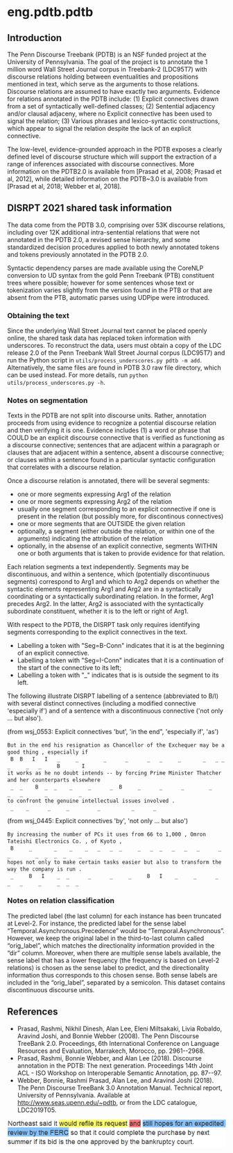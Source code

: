 # eng.pdtb.pdtb

## Introduction

The Penn Discourse Treebank (PDTB) is an NSF funded project at the University of Pennsylvania. The goal of the project is to annotate the 1 million word Wall Street Journal corpus in Treebank-2 (LDC95T7) with discourse relations holding between eventualities and propositions mentioned in text, which serve as the arguments to those relations. Discourse relations are assumed to have exactly two arguments. Evidence for relations annotated in the PDTB include: (1) Explicit connectives drawn from a set of syntactically well-defined classes; (2) Sentential adjacency and/or clausal adjaceny, where no Explicit connective has been used to signal the relation; (3) Various phrases and lexico-syntactic constructions, which appear to signal the relation despite the lack of an explicit connective.

The low-level, evidence-grounded approach in the PDTB exposes a clearly defined level of discourse structure which will support the extraction of a range of inferences associated with discourse connectives. More information on the PDTB2.0 is available from [Prasad et al, 2008; Prasad et al, 2012], while detailed information on the PDTB~3.0 is available from [Prasad et al, 2018; Webber et al, 2018].

## DISRPT 2021 shared task information

The data come from the PDTB 3.0, comprising over 53K discourse relations, including over 12K additional intra-sentential relations that were not annotated in the PDTB 2.0, a revised sense hierarchy, and some standardized decision procedures applied to both newly annotated tokens and tokens previously annotated in the PDTB 2.0.

Syntactic dependency parses are made available using the CoreNLP conversion to UD syntax from the gold Penn Treebank (PTB) constituent trees where possible; however for some sentences whose text or tokenization varies slightly from the version found in the PTB or that are absent from the PTB, automatic parses using UDPipe were introduced.

### Obtaining the text

Since the underlying Wall Street Journal text cannot be placed openly online, the shared task data has replaced token information with underscores. To reconstruct the data, users must obtain a copy of the LDC release 2.0 of the Penn Treebank Wall Street Journal corpus (LDC95T7) and run the Python script in `utils/process_underscores.py pdtb -m add`. Alternatively, the same files are found in PDTB 3.0 raw file directory, which can be used instead. For more details, run `python utils/process_underscores.py -h`. 

### Notes on segmentation

Texts in the PDTB are not split into discourse units. Rather, annotation proceeds from using evidence to recognize a potential discourse relation and then verifying it is one. Evidence includes (1) a word or phrase that COULD be an explicit discourse connective that is verified as functioning as a discourse connective; sentences that are adjacent within a paragraph or clauses that are adjacent within a sentence, absent a discourse connective; or clauses within a sentence found in a particular syntactic configuration that correlates with a discourse relation.

Once a discourse relation is annotated, there will be several segments:
  * one or more segments expressing Arg1 of the relation
  * one or more segments expressing Arg2 of the relation
  * usually one segment corresponding to an explicit connective if one is present in the relation (but possibly more, for discontinous connectives)
  * one or more segments that are OUTSIDE the given relation
  * optionally, a segment (either outside the relation, or within one of the arguments) indicating the attribution of the relation
  * optionally, in the absense of an explicit connective, segments WITHIN one or both arguments that is taken to provide evidence for that relation.

Each relation segments a text independently. Segments may be discontinuous, and within a sentence, which (potentially discontinuous segments) correspond to Arg1 and which to Arg2 depends on whether the syntactic elements representing Arg1 and Arg2 are in a syntactically coordinating or a syntactically subordinating relation.  In the former, Arg1 precedes Arg2. In the latter, Arg2 is associated with the syntactically subordinate constituent, whether it is to the left or right of Arg1.

With respect to the PDTB, the DISRPT task only requires identifying segments corresponding to the explicit connectives in the text.

  * Labelling a token with "Seg=B-Conn" indicates that it is at the beginning of an explicit connective.
  * Labelling a token with "Seg=I-Conn" indicates that it is a continuation of the start of the connective
   to its left;
  * Labelling a token with "_" indicates that is is outside the segment to its left.

The following illustrate DISRPT labelling of a sentence (abbreviated to B/I) with several distinct connectives (including a modified connective 'especially if') and of a sentence with a discontinuous connective ('not only ... but also').

(from wsj_0553: Explicit connectives 'but', 'in the end", 'especially if', 'as')

```
But in the end his resignation as Chancellor of the Exchequer may be a good thing , especially if
 B  B   I   I   _     _        _      _      _   _     _       _   _ _  _     _   _     B       I
it works as he no doubt intends -- by forcing Prime Minister Thatcher and her counterparts elsewhere
 _  _    B  _  _    _     _      _  B     _      _      _        _     _   _       _          _
to confront the genuine intellectual issues involved . 
 _    _      _     _         _          _      _
```

(from wsj_0445: Explicit connectives 'by', 'not only ... but also')

```
By increasing the number of PCs it uses from 66 to 1,000 , Omron Tateishi Electronics Co. , of Kyoto ,
 B     _       _    _    _   _   _  _     _   _  _   _   _   _      _         _        _  _  _  _    _
hopes not only to make certain tasks easier but also to transform the way the company is run .
 _     B   I    _  _      _      _     _     B   I    _     _      _   _   _     _     _  _  _
```

### Notes on relation classification 

The predicted label (the last column) for each instance has been truncated at Level-2. For instance, the predicted label for the sense label “Temporal.Asynchronous.Precedence” would be “Temporal.Asynchronous”. However, we keep the original label in the third-to-last column called “orig_label”, which matches the directionality information provided in the “dir” column. Moreover, when there are multiple sense labels available, the sense label that has a lower frequency (the frequency is based on Level-2 relations) is chosen as the sense label to predict, and the directionality information thus corresponds to this chosen sense. Both sense labels are included in the “orig_label”, separated by a semicolon. This dataset contains discontinuous discourse units.

## References

  * Prasad, Rashmi, Nikhil Dinesh, Alan Lee, Eleni Miltsakaki, Livia Robaldo, Aravind Joshi, and Bonnie Webber (2008). The Penn Discourse TreeBank 2.0. Proceedings, 6th International Conference on Language Resources and Evaluation, Marrakech, Morocco, pp. 2961--2968.
  * Prasad, Rashmi, Bonnie Webber, and Alan Lee (2018). Discourse annotation in the PDTB: The next generation. Proceedings 14th Joint ACL - ISO Workshop on Interoperable Semantic Annotation, pp. 87--97.
  * Webber, Bonnie, Rashmi Prasad, Alan Lee, and Aravind Joshi (2018). The Penn Discourse TreeBank 3.0 Annotation Manual. Technical report, University of Pennsylvania. Available at http://www.seas.upenn.edu/~pdtb, or from the LDC catalogue, LDC2019T05.


![PDTB Annotator](./pdtb_annotation.png)
